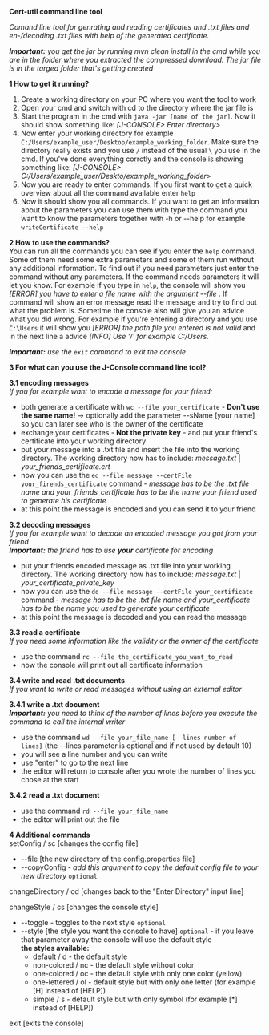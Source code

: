 **Cert-util command line tool**

*Comand line tool for genrating and reading certificates and .txt files and en-/decoding .txt files with help of the generated certificate.*

_**Important:** you get the jar by running mvn clean install in the cmd while you are in the folder where you extracted the compressed download. The jar file is in the targed folder that's getting created_

**1 How to get it running?**   
1. Create a working directory on your PC where you want the tool to work
2. Open your cmd and switch with cd to the directory where the jar file is
3. Start the program in the cmd with `java -jar [name of the jar]`.
Now it should show something like: *[J-CONSOLE> Enter directory>*
4. Now enter your working directory for example `C:/Users/example_user/Desktop/example_working_folder`. Make sure the directory really exists and you use `/` instead of the usual `\` you use in the cmd. If you've done everything corrctly and the console is showing
something like: *[J-CONSOLE> C:/Users/example_user/Deskto/example_working_folder>*
5. Now you are ready to enter commands. If you first want to get a quick overview about all the command available enter `help`
6. Now it should show you all commands. If you want to get an information about the parameters you can use them with type the command you want to know the parameters together with -h or --help for example `writeCertificate --help`

**2 How to use the commands?**   
You can run all the commands you can see if you enter the `help` command. Some of them need some extra parameters and some of them run without any additional information. To find out if you need parameters just enter the command without any parameters. If the command
needs parameters it will let you know. For example if you type in `help`, the console will show you *[ERROR] you have to enter a file name with the argument --file <filename>*. If command will show an error message read the message and try to find out what the problem
is. Sometime the console also will give you an advice what you did wrong. For example if you're entering a directory and you use `C:\Users` it will show you *[ERROR] the path file you entered is not valid* and in the next line a advice *[INFO] Use '/' for example C:/Users*.

_**Important:** use the `exit` command to exit the console_

**3 For what can you use the J-Console command line tool?**

**3.1 encoding messages**   
*If you for example want to encode a message for your friend:*
* both generate a certificate with `wc --file your_certificate` - **Don't use the same name!** -> optionally add the parameter --sName [your name] so you can later see who is the owner of the certificate
* exchange your certificates - **Not the private key** - and put your friend's certificate into your working directory
* put your message into a .txt file and insert the file into the working directory. The working directory now has to include: *message.txt* | *your_friends_certificate.crt*
* now you can use the `ed --file message --certFile your_firends_certificate` command - *message has to be the .txt file name and your_friends_certificate has to be the name your friend used to generate his certificate*
* at this point the message is encoded and you can send it to your friend

**3.2 decoding messages**   
*If you for example want to decode an encoded message you got from your friend*  
_**Important:** the friend has to use **your** certificate for encoding_
* put your friends encoded message as .txt file into your working directory. The working directory now has to include: *message.txt*  | *your_certificate_private_key*
* now you can use the `dd --file message --certFile your_certificate` command - *message has to be the .txt file name and your_certificate has to be the name you used to generate your certificate*
* at this point the message is decoded and you can read the message

**3.3 read a certificate**   
*If you need some information like the validity or the owner of the certificate*
* use the command `rc --file the_certificate_you_want_to_read`
* now the console will print out all certificate information

**3.4 write and read .txt documents**   
*If you want to write or read messages without using an external editor*

**3.4.1 write a .txt document**   
_**Important:** you need to think of the number of lines before you execute the command to call the internal writer_
* use the command `wd --file your_file_name [--lines number of lines]` (the --lines parameter is optional and if not used by default 10)
* you will see a line number and you can write
* use "enter" to go to the next line
* the editor will return to console after you wrote the number of lines you chose at the start

**3.4.2 read a .txt document**   
* use the command `rd --file your_file_name`
* the editor will print out the file

**4 Additional commands**   
setConfig  / sc [changes the config file]
* --file [the new directory of the config.properties file]
* --copyConfig - *add this argument to copy the default config file to your new directory* `optional`

changeDirectory / cd [changes back to the "Enter Directory" input line]

changeStyle / cs [changes the console style]
* --toggle - toggles to the next style `optional`
* --style [the style you want the console to have] `optional` - if you leave that parameter away the console will use the default style    
**the styles available:**
    * default / d - the default style
    * non-colored / nc - the default style without color
    * one-colored / oc - the default style with only one color (yellow)
    * one-lettered / ol - default style but with only one letter (for example [H] instead of [HELP])
    * simple / s - default style but with only symbol (for example [*] instead of [HELP])

exit [exits the console]